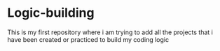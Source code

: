 # Logic-building
This is my first repository where i am trying to add all the projects that i have been created or practiced to build my coding logic 
